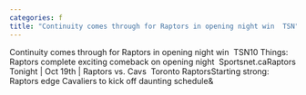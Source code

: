 ```yaml
---
categories: f
title: "Continuity comes through for Raptors in opening night win  TSN"
---
```

Continuity comes through for Raptors in opening night win&nbsp;&nbsp;TSN10 Things: Raptors complete exciting comeback on opening night&nbsp;&nbsp;Sportsnet.caRaptors Tonight | Oct 19th | Raptors vs. Cavs&nbsp;&nbsp;Toronto RaptorsStarting strong: Raptors edge Cavaliers to kick off daunting schedule&